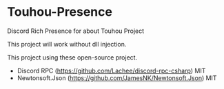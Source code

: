 # Touhou-Presence
Discord Rich Presence for about Touhou Project

This project will work without dll injection.

This project using these open-source project.
- Discord RPC (https://github.com/Lachee/discord-rpc-csharp) MIT
- Newtonsoft.Json (https://github.com/JamesNK/Newtonsoft.Json) MIT
